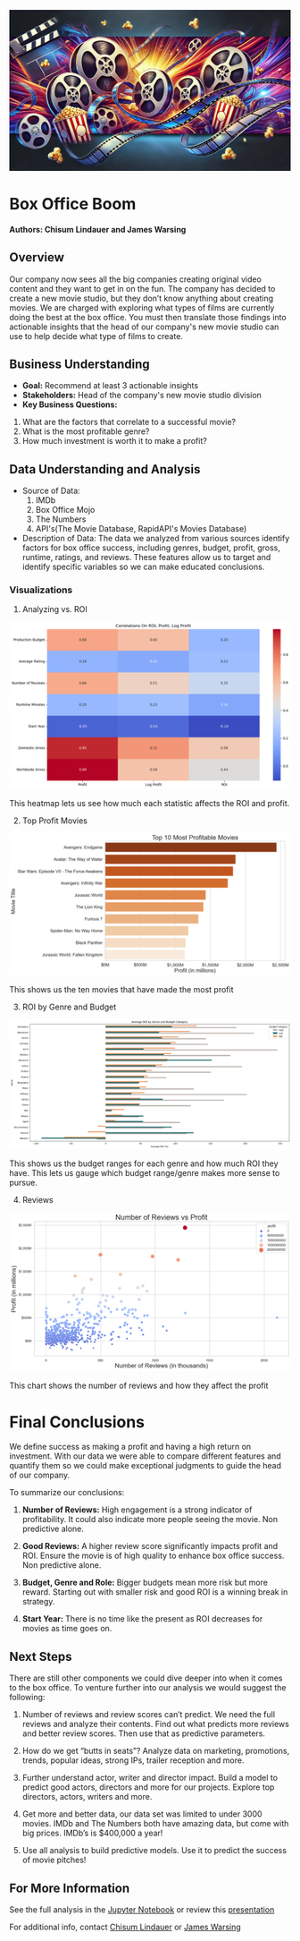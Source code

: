 ![banner](images/banner2.webp)

# Box Office Boom
#### Authors: Chisum Lindauer and James Warsing

## Overview
Our company now sees all the big companies creating original video content and they want to get in on the fun. The company has decided to create a new movie studio, but they don’t know anything about creating movies. We are charged with exploring what types of films are currently doing the best at the box office. You must then translate those findings into actionable insights that the head of our company's new movie studio can use to help decide what type of films to create.

## Business Understanding
- __Goal:__ Recommend at least 3 actionable insights
- __Stakeholders:__ Head of the company's new movie studio division
- __Key Business Questions:__ 
1. What are the factors that correlate to a successful movie?
2. What is the most profitable genre?
3. How much investment is worth it to make a profit?

## Data Understanding and Analysis
- Source of Data:
    1. IMDb
    2. Box Office Mojo
    3. The Numbers
    4. API's(The Movie Database, RapidAPI's Movies Database)
- Description of Data: The data we analyzed from various sources identify factors for box office success, including genres, budget, profit, gross, runtime, ratings, and reviews. These features allow us to target and identify specific variables so we can make educated conclusions.
### Visualizations
1. Analyzing vs. ROI

![ROI corr](images/heatmap.png)

This heatmap lets us see how much each statistic affects the ROI and profit.

2. Top Profit Movies

![Top Movies](images/Top_10_Movies.png)

This shows us the ten movies that have made the most profit

3. ROI by Genre and Budget

![ROI budget](images/budget.png)

This shows us the budget ranges for each genre and how much ROI they have. This lets us gauge which budget range/genre makes more sense to pursue.

4. Reviews

![reviews](images/Reviews.png)

This chart shows the number of reviews and how they affect the profit

# Final Conclusions
We define success as making a profit and having a high return on investment. With our data we were able to compare different features and quantify them so we could make exceptional judgments to guide the head of our company.

To summarize our conclusions:

1. __Number of Reviews:__ High engagement is a strong indicator of profitability. It could also indicate more people seeing the movie. Non predictive alone.

2. __Good Reviews:__ A higher review score significantly impacts profit and ROI. Ensure the movie is of high quality to enhance box office success.  Non predictive alone.

3. __Budget, Genre and Role:__ Bigger budgets mean more risk but more reward.  Starting out with smaller risk and good ROI is a winning break in strategy.  

4. __Start Year:__ There is no time like the present as ROI decreases for movies as time goes on.



## Next Steps
There are still other components we could dive deeper into when it comes to the box office. To venture further into our analysis we would suggest the following:

1. Number of reviews and review scores can’t predict.  We need the full reviews and analyze their contents.  Find out what predicts more reviews and better review scores.  Then use that as predictive parameters.

2. How do we get “butts in seats”?  Analyze data on marketing, promotions, trends, popular ideas, strong IPs, trailer reception and more.

3. Further understand actor, writer and director impact.  Build a model to predict good actors, directors and more for our projects.  Explore top directors, actors, writers and more.

4. Get more and better data, our data set was limited to under 3000 movies.  IMDb and The Numbers both have amazing data, but come with big prices.  IMDb’s is $400,000 a year!

5. Use all analysis to build predictive models.  Use it to predict the success of movie pitches!





## For More Information
See the full analysis in the [Jupyter Notebook]() or review this [presentation]()

For additional info, contact [Chisum Lindauer](https://www.linkedin.com/in/chisum-lindauer-2632112/) or [James Warsing](https://www.linkedin.com/in/james-warsing-a51360303/)